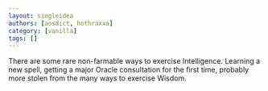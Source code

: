 ```yaml
---
layout: singleidea
authors: [aosdict, hothraxxa]
category: [vanilla]
tags: []
---
```

There are some rare non-farmable ways to exercise Intelligence. Learning a new spell, getting a major Oracle consultation for the first time, probably more stolen from the many ways to exercise Wisdom.
